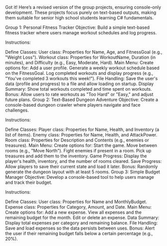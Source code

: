 
Got it! Here’s a revised version of the group projects, ensuring console-only development. These projects focus purely on text-based outputs, making them suitable for senior high school students learning C# fundamentals.

Group 1: Personal Fitness Tracker
Objective: Build a simple text-based fitness tracker where users manage workout schedules and log progress.

Instructions:

Define Classes:
User class: Properties for Name, Age, and FitnessGoal (e.g., "Weight Loss").
Workout class: Properties for WorkoutName, Duration (in minutes), and Difficulty (e.g., Easy, Moderate, Hard).
Main Menu: Create options for:
Add a user profile.
Generate a weekly workout schedule based on the FitnessGoal.
Log completed workouts and display progress (e.g., "You've completed 3 workouts this week!").
File Handling: Save the user's data (profile and progress) to a file and allow loading on startup.
Display Summary: Show total workouts completed and time spent on workouts.
Bonus: Allow users to rate workouts as "Too Hard" or "Easy," and adjust future plans.
Group 2: Text-Based Dungeon Adventure
Objective: Create a console-based dungeon crawler where players navigate and face challenges.

Instructions:

Define Classes:
Player class: Properties for Name, Health, and Inventory (a list of items).
Enemy class: Properties for Name, Health, and AttackPower.
Room class: Properties for Description and Contents (e.g., enemies or treasures).
Main Menu: Create options for:
Start the game.
Move between rooms (e.g., "Move North").
Fight enemies if present in a room.
Pick up treasures and add them to the inventory.
Game Progress: Display the player's health, inventory, and the number of rooms cleared.
Save Progress: Allow players to save their current state and load it later.
Bonus: Randomly generate the dungeon layout with at least 5 rooms.
Group 3: Simple Budget Manager
Objective: Develop a console-based tool to help users manage and track their budget.

Instructions:

Define Classes:
User class: Properties for Name and MonthlyBudget.
Expense class: Properties for Category, Amount, and Date.
Main Menu: Create options for:
Add a new expense.
View all expenses and the remaining budget for the month.
Edit or delete an expense.
Data Summary: Display total expenses per category and remaining balance.
File Handling: Save and load expenses so the data persists between uses.
Bonus: Alert the user if their remaining budget falls below a certain percentage (e.g., 20%).